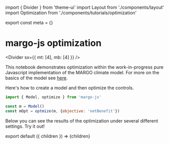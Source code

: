 import { Divider } from 'theme-ui'
import Layout from './components/layout'
import Optimization from './components/tutorials/optimization'

export const meta = {}

# margo-js optimization

<Divider sx={{ mt: [4], mb: [4] }} />

This notebook demonstrates optimization within the work-in-progress pure Javascript implementation of the MARGO climate model. For more on the basics of the model see [here](/).

Here's how to create a model and then optimize the controls.

```js
import { Model, optimize } from 'margo-js'

const m = Model()
const mOpt = optmize(m, {objective: 'netBenefit'})
```

Below you can see the results of the optimization under several different settings. Try it out!

<Optimization/>

export default ({ children }) => <Layout meta={meta}>{children}</Layout>